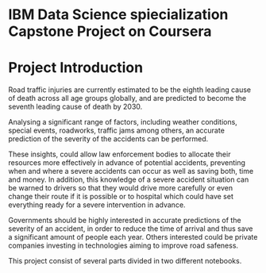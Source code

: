 # IBM Data Science spiecialization Capstone Project on Coursera

# Project Introduction


Road traffic injuries are currently estimated to be the eighth leading cause of death across all age groups globally, and are predicted to become the seventh leading cause of death by 2030.

Analysing a significant range of factors, including weather conditions, special events, roadworks, traffic jams among others, an accurate prediction of the severity of the accidents can be performed.

These insights, could allow law enforcement bodies to allocate their resources more effectively in advance of potential accidents, preventing when and where a severe accidents can occur as well as saving both, time and money. In addition, this knowledge of a severe accident situation can be warned to drivers so that they would drive more carefully or even change their route if it is possible or to hospital which could have set everything ready for a severe intervention in advance.

Governments should be highly interested in accurate predictions of the severity of an accident, in order to reduce the time of arrival and thus save a significant amount of people each year. Others interested could be private companies investing in technologies aiming to improve road safeness.

This project consist of several parts divided in two different notebooks.
